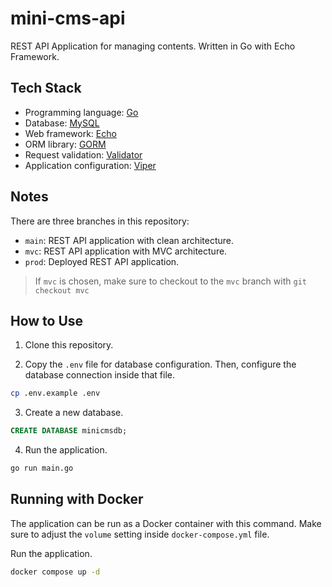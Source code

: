 # mini-cms-api

REST API Application for managing contents. Written in Go with Echo Framework.

## Tech Stack

- Programming language: [Go](https://go.dev/)
- Database: [MySQL](https://www.mysql.com/)
- Web framework: [Echo](https://echo.labstack.com/)
- ORM library: [GORM](https://gorm.io/)
- Request validation: [Validator](https://github.com/go-playground/validator)
- Application configuration: [Viper](https://github.com/spf13/viper)

## Notes

There are three branches in this repository:

- `main`: REST API application with clean architecture.
- `mvc`: REST API application with MVC architecture.
- `prod`: Deployed REST API application.

> If `mvc` is chosen, make sure to checkout to the `mvc` branch with `git checkout mvc`

## How to Use

1. Clone this repository.

2. Copy the `.env` file for database configuration. Then, configure the database connection inside that file.

```sh
cp .env.example .env
```

3. Create a new database.

```sql
CREATE DATABASE minicmsdb;
```

4. Run the application.

```sh
go run main.go
```

## Running with Docker

The application can be run as a Docker container with this command. Make sure to adjust the `volume` setting inside `docker-compose.yml` file.

Run the application.

```sh
docker compose up -d
```
